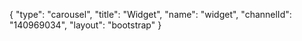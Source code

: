 {
    "type": "carousel",
    "title": "Widget",
    "name": "widget",
    "channelId": "140969034",
    "layout": "bootstrap"
}